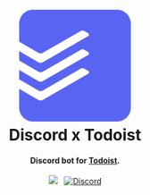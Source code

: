 <h1 align="center">
  <br>
  <a href="https://todoist.com"><img src="https://raw.githubusercontent.com/Giuliopime/todoist-discord-bot/main/assets/logo.png" alt="Discord x Todoist" width="200"></a>
  <br>
Discord x Todoist
  <br>
</h1>

<h4 align="center">Discord bot for <a href="https://todoist.com" target="_blank">Todoist</a>.</h4>

<p align="center">
  <a href="https://dl.circleci.com/status-badge/redirect/gh/Giuliopime/todoist-discord-bot/tree/main"><img src="https://dl.circleci.com/status-badge/img/gh/Giuliopime/todoist-discord-bot/tree/main.svg?style=svg"></a>
  &nbsp;
  <a href="https://discord.gg/SgKAb2RXbv"><img alt="Discord" src="https://img.shields.io/discord/1079021748634267698?color=4&logo=Discord"></a>
</p>
